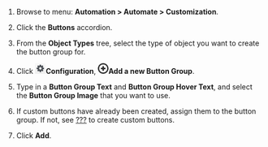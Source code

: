 1. Browse to menu: **Automation > Automate > Customization**.

2. Click the **Buttons** accordion.

3. From the **Object Types** tree, select the type of object you want to create the button group for.

4. Click ![image](../images/1847.png)**Configuration**, ![image](../images/1862.png)**Add a new Button Group**.

5. Type in a **Button Group Text** and **Button Group Hover Text**, and select the **Button Group Image** that you want to use.

6. If custom buttons have already been created, assign them to the button group. If not, see [???](#create-a-custom-button) to create custom buttons.

7. Click **Add**.
